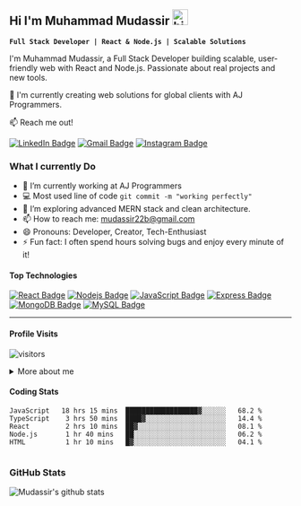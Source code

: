 ## Hi I'm Muhammad Mudassir <img src="https://user-images.githubusercontent.com/1303154/88677602-1635ba80-d120-11ea-84d8-d263ba5fc3c0.gif" width="28px" height="28px" alt="hi">

**`Full Stack Developer | React & Node.js | Scalable Solutions`**

I'm Muhammad Mudassir, a Full Stack Developer building scalable, user-friendly web with React and Node.js. Passionate about real projects and new tools.

📘 I'm currently creating web solutions for global clients with AJ Programmers.

:mailbox: Reach me out!

[![LinkedIn Badge](https://img.shields.io/badge/-Muhammad%20Mudassir-0e76a8?style=flat&labelColor=0e76a8&logo=linkedin&logoColor=white)](https://www.linkedin.com/in/muhammad-mudassir1/) 
[![Gmail Badge](https://img.shields.io/badge/-mudassir22b@gmail.com-c0392b?style=flat&labelColor=c0392b&logo=gmail&logoColor=white)](mailto:mudassir22b@gmail.com)
[![Instagram Badge](https://img.shields.io/badge/-@amudassir__-E4405F?style=flat&labelColor=E4405F&logo=instagram&logoColor=white)](https://www.instagram.com/amudassir_/#)

### What I currently Do

- 🔭 I’m currently working at AJ Programmers
- :computer: Most used line of code `git commit -m "working perfectly"`
- 🤔 I’m exploring advanced MERN stack and clean architecture.
- 📫 How to reach me: mudassir22b@gmail.com
- 😄 Pronouns: Developer, Creator, Tech-Enthusiast
- ⚡ Fun fact: I often spend hours solving bugs and enjoy every minute of it!

#### Top Technologies

[![React Badge](https://img.shields.io/badge/-React-61DBFB?style=for-the-badge&labelColor=black&logo=react&logoColor=61DBFB)](#) 
[![Nodejs Badge](https://img.shields.io/badge/-Nodejs-3C873A?style=for-the-badge&labelColor=black&logo=node.js&logoColor=3C873A)](#) 
[![JavaScript Badge](https://img.shields.io/badge/-JavaScript-F7DF1E?style=for-the-badge&labelColor=black&logo=javascript&logoColor=F7DF1E)](#) 
[![Express Badge](https://img.shields.io/badge/-Express-000000?style=for-the-badge&labelColor=black&logo=express&logoColor=white)](#)
[![MongoDB Badge](https://img.shields.io/badge/-MongoDB-4DB33D?style=for-the-badge&labelColor=black&logo=mongodb&logoColor=4DB33D)](#) 
[![MySQL Badge](https://img.shields.io/badge/-MySQL-4479A1?style=for-the-badge&labelColor=black&logo=mysql&logoColor=4479A1)](#)

---

#### Profile Visits

![visitors](https://visitor-badge.glitch.me/badge?page_id=mudassiir.mudassiir)

<details>
<summary>More about me</summary>

### My Development Philosophy

I’m passionate about clean code, reusability, and user-centric solutions. Whether I’m building a product for a startup or a tool for internal use, I believe in delivering scalable, maintainable, and intuitive webs.

### Want to work together?
Reach out via email or LinkedIn and let’s build something amazing!

</details>

#### Coding Stats

```
JavaScript   18 hrs 15 mins  ██████████████████▓░░░░░░   68.2 %
TypeScript    3 hrs 50 mins  ████▓░░░░░░░░░░░░░░░░░░░░   14.4 %
React         2 hrs 10 mins  ██▓░░░░░░░░░░░░░░░░░░░░░░   08.1 %
Node.js       1 hr 40 mins   ██░░░░░░░░░░░░░░░░░░░░░░░   06.2 %
HTML          1 hr 10 mins   █▓░░░░░░░░░░░░░░░░░░░░░░░   04.1 %


```

### GitHub Stats

![Mudassir's github stats](https://github-readme-stats.vercel.app/api?username=mudassiir&count_private=true&theme=tokyonight&show_icons=true)





